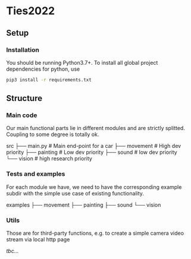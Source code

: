 # Ties2022

## Setup
### Installation
You should be running Python3.7+. To install all global project dependencies for python, use
```sh
pip3 install -r requirements.txt
```

## Structure
### Main code

Our main functional parts lie in different modules and are strictly splitted. Coupling to some degree is totally ok.

src
├── main.py # Main end-point for a car
├── movement # High dev priority
├── painting # Low dev priority
├── sound # low dev priority    
└── vision # high research priority

### Tests and examples

For each module we have, we need to have the corresponding example subdir with the simple use case of existing functionality.

examples
├── movement
├── painting
├── sound
└── vision


### Utils

Those are for third-party functions, e.g. to create  a simple camera video stream via local http page

*tbc...*

